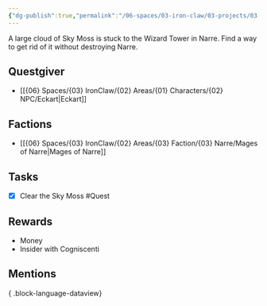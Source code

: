 ```yaml
---
{"dg-publish":true,"permalink":"/06-spaces/03-iron-claw/03-projects/03-quest/02-completed/clear-the-sky-moss/","title":"Clear the Sky Moss"}
---
```



A large cloud of Sky Moss is stuck to the Wizard Tower in Narre. Find a way to get rid of it without destroying Narre.

## Questgiver

- [[{06} Spaces/{03} IronClaw/{02} Areas/{01} Characters/{02} NPC/Eckart\|Eckart]]

## Factions

- [[{06} Spaces/{03} IronClaw/{02} Areas/{03} Faction/{03} Narre/Mages of Narre\|Mages of Narre]]

## Tasks

- [x] Clear the Sky Moss #Quest

## Rewards

- Money
- Insider with Cogniscenti

## Mentions


{ .block-language-dataview}
